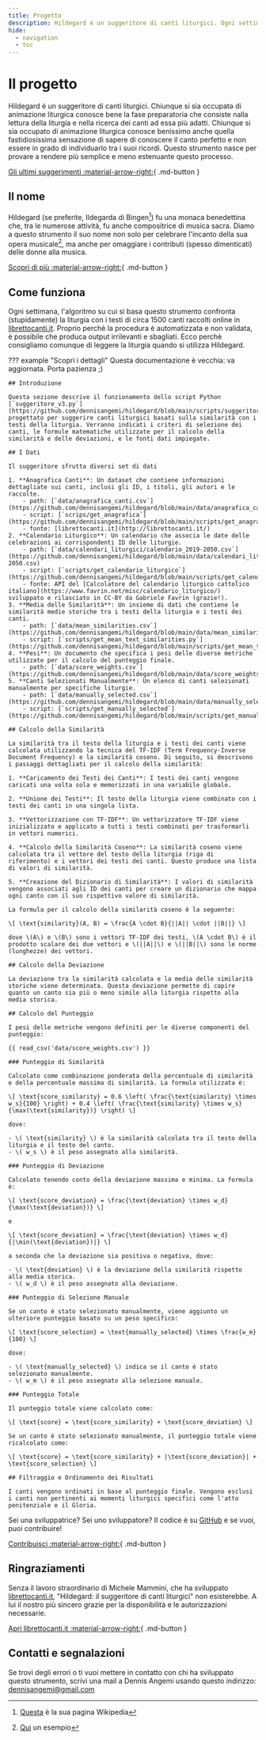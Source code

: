 ```yaml
---
title: Progetto
description: Hildegard è un suggeritore di canti liturgici. Ogni settimana trovi i canti suggeriti per la liturgia domenicale.
hide:
  - navigation
  - toc
---
```


# Il progetto
Hildegard è un suggeritore di canti liturgici. Chiunque si sia occupatə di animazione liturgica conosce bene la fase preparatoria che consiste nalla lettura della liturgia e nella ricerca dei canti ad essa più adatti. Chiunque si sia occupato di animazione liturgica conosce benissimo anche quella fastidiosissima sensazione di sapere di conoscere il canto perfetto e non essere in grado di individuarlo tra i suoi ricordi. Questo strumento nasce per provare a rendere più semplice e meno estenuante questo processo.

[Gli ultimi suggerimenti :material-arrow-right:](index.md){ .md-button }

## Il nome
Hildegard (se preferite, Ildegarda di Bingen[^1]) fu una monaca benedettina che, tra le numerose attività, fu anche compositrice di musica sacra. Diamo a questo strumento il suo nome non solo per celebrare l'incanto della sua opera musicale[^2], ma anche per omaggiare i contributi (spesso dimenticati) delle donne alla musica.

[Scopri di più :material-arrow-right:](https://it.wikipedia.org/wiki/Ildegarda_di_Bingen){ .md-button }

## Come funziona
Ogni settimana, l'algoritmo su cui si basa questo strumento confronta (stupidamente) la liturgia con i testi di circa 1500 canti raccolti online in [librettocanti.it](http://librettocanti.it/). Proprio perchè la procedura è automatizzata e non validata, è possibile che produca output irrilevanti e sbagliati. Ecco perchè consigliamo comunque di leggere la liturgia quando si utilizza Hildegard.

??? example "Scopri i dettagli"
    Questa documentazione è vecchia: va aggiornata. Porta pazienza ;)
    
    ## Introduzione

    Questa sezione descrive il funzionamento dello script Python [`suggeritore_v3.py`](https://github.com/dennisangemi/hildegard/blob/main/scripts/suggeritore_v3.py) progettato per suggerire canti liturgici basati sulla similarità con i testi della liturgia. Verranno indicati i criteri di selezione dei canti, le formule matematiche utilizzate per il calcolo della similarità e delle deviazioni, e le fonti dati impiegate.

    ## I Dati

    Il suggeritore sfrutta diversi set di dati

    1. **Anagrafica Canti**: Un dataset che contiene informazioni dettagliate sui canti, inclusi gli ID, i titoli, gli autori e le raccolte.
        - path: [`data/anagrafica_canti.csv`](https://github.com/dennisangemi/hildegard/blob/main/data/anagrafica_canti.csv)
        - script: [`scrips/get_anagrafica`](https://github.com/dennisangemi/hildegard/blob/main/scripts/get_anagrafica)
        - fonte: [librettocanti.it](http://librettocanti.it/)
    2. **Calendario Liturgico**: Un calendario che associa le date delle celebrazioni ai corrispondenti ID delle liturgie.
        - path: [`data/calendari_liturgici/calendario_2019-2050.csv`](https://github.com/dennisangemi/hildegard/blob/main/data/calendari_liturgici/calendario_2019-2050.csv)
        - script: [`scripts/get_calendario_liturgico`](https://github.com/dennisangemi/hildegard/blob/main/scripts/get_calendario_liturgico)
        - fonte: API del [Calcolatore del calendario liturgico cattolico italiano](https://www.favrin.net/misc/calendario_liturgico/) sviluppato e rilasciato in CC-BY da Gabriele Favrin (grazie!).
    3. **Media delle Similarità**: Un insieme di dati che contiene le similarità medie storiche tra i testi della liturgia e i testi dei canti.
        - path: [`data/mean_similarities.csv`](https://github.com/dennisangemi/hildegard/blob/main/data/mean_similarities.csv)
        - script: [`scripts/get_mean_text_similarities.py`](https://github.com/dennisangemi/hildegard/blob/main/scripts/get_mean_text_similarities.py)
    4. **Pesi**: Un documento che specifica i pesi delle diverse metriche utilizzate per il calcolo del punteggio finale.
        - path: [`data/score_weights.csv`](https://github.com/dennisangemi/hildegard/blob/main/data/score_weights.csv)
    5. **Canti Selezionati Manualmente**: Un elenco di canti selezionati manualmente per specifiche liturgie.
        - path: [`data/manually_selected.csv`](https://github.com/dennisangemi/hildegard/blob/main/data/manually_selected.csv)
        - script: [`scripts/get_manually_selected`](https://github.com/dennisangemi/hildegard/blob/main/scripts/get_manually_selected)

    ## Calcolo della Similarità

    La similarità tra il testo della liturgia e i testi dei canti viene calcolata utilizzando la tecnica del TF-IDF (Term Frequency-Inverse Document Frequency) e la similarità coseno. Di seguito, si descrivono i passaggi dettagliati per il calcolo della similarità:

    1. **Caricamento dei Testi dei Canti**: I testi dei canti vengono caricati una volta sola e memorizzati in una variabile globale.
      
    2. **Unione dei Testi**: Il testo della liturgia viene combinato con i testi dei canti in una singola lista.

    3. **Vettorizzazione con TF-IDF**: Un vettorizzatore TF-IDF viene inizializzato e applicato a tutti i testi combinati per trasformarli in vettori numerici. 

    4. **Calcolo della Similarità Coseno**: La similarità coseno viene calcolata tra il vettore del testo della liturgia (riga di riferimento) e i vettori dei testi dei canti. Questo produce una lista di valori di similarità.

    5. **Creazione del Dizionario di Similarità**: I valori di similarità vengono associati agli ID dei canti per creare un dizionario che mappa ogni canto con il suo rispettivo valore di similarità.

    La formula per il calcolo della similarità coseno è la seguente:

    \[ \text{similarity}(A, B) = \frac{A \cdot B}{||A|| \cdot ||B||} \]

    dove \(A\) e \(B\) sono i vettori TF-IDF dei testi, \(A \cdot B\) è il prodotto scalare dei due vettori e \(||A||\) e \(||B||\) sono le norme (lunghezze) dei vettori.

    ## Calcolo della Deviazione

    La deviazione tra la similarità calcolata e la media delle similarità storiche viene determinata. Questa deviazione permette di capire quanto un canto sia più o meno simile alla liturgia rispetto alla media storica.

    ## Calcolo del Punteggio

    I pesi delle metriche vengono definiti per le diverse componenti del punteggio:

    {{ read_csv('data/score_weights.csv') }}

    ### Punteggio di Similarità

    Calcolato come combinazione ponderata della percentuale di similarità e della percentuale massima di similarità. La formula utilizzata è:

    \[ \text{score_similarity} = 0.6 \left( \frac{\text{similarity} \times w_s}{100} \right) + 0.4 \left( \frac{\text{similarity} \times w_s}{\max(\text{similarity})} \right) \]

    dove:

    - \( \text{similarity} \) è la similarità calcolata tra il testo della liturgia e il testo del canto.
    - \( w_s \) è il peso assegnato alla similarità.

    ### Punteggio di Deviazione

    Calcolato tenendo conto della deviazione massima e minima. La formula è:

    \[ \text{score_deviation} = \frac{\text{deviation} \times w_d}{\max(\text{deviation})} \]

    e

    \[ \text{score_deviation} = \frac{\text{deviation} \times w_d}{|\min(\text{deviation})|} \]

    a seconda che la deviazione sia positiva o negativa, dove:

    - \( \text{deviation} \) è la deviazione della similarità rispetto alla media storica.
    - \( w_d \) è il peso assegnato alla deviazione.

    ### Punteggio di Selezione Manuale

    Se un canto è stato selezionato manualmente, viene aggiunto un ulteriore punteggio basato su un peso specifico:

    \[ \text{score_selection} = \text{manually_selected} \times \frac{w_m}{100} \]

    dove:

    - \( \text{manually_selected} \) indica se il canto è stato selezionato manualmente.
    - \( w_m \) è il peso assegnato alla selezione manuale.

    ### Punteggio Totale

    Il punteggio totale viene calcolato come:

    \[ \text{score} = \text{score_similarity} + \text{score_deviation} \]

    Se un canto è stato selezionato manualmente, il punteggio totale viene ricalcolato come:

    \[ \text{score} = \text{score_similarity} + |\text{score_deviation}| + \text{score_selection} \]

    ## Filtraggio e Ordinamento dei Risultati

    I canti vengono ordinati in base al punteggio finale. Vengono esclusi i canti non pertinenti ai momenti liturgici specifici come l'atto penitenziale e il Gloria.

Sei una sviluppatrice? Sei uno sviluppatore? Il codice è su [GitHub](https://github.com/dennisangemi/hildegard) e se vuoi, puoi contribuire!

[Contribuisci :material-arrow-right:](https://github.com/dennisangemi/hildegard){ .md-button }

## Ringraziamenti
Senza il lavoro straordinario di Michele Mammini, che ha sviluppato [librettocanti.it](https://www.librettocanti.it/), "Hildegard: il suggeritore di canti liturgici" non esisterebbe. A lui il nostro più sincero grazie per la disponibilità e le autorizzazioni necessarie.

[Apri librettocanti.it :material-arrow-right:](https://www.librettocanti.it/){ .md-button }

## Contatti e segnalazioni
Se trovi degli errori o ti vuoi mettere in contatto con chi ha sviluppato questo strumento, scrivi una mail a Dennis Angemi usando questo indirizzo: [dennisangemi@gmail.com](mailto:dennisangemi@gmail.com)

[^1]: [Questa](https://it.wikipedia.org/wiki/Ildegarda_di_Bingen) è la sua pagina Wikipedia 
[^2]: [Qui](https://www.youtube.com/watch?v=HYzPR0nwcmY) un esempio
